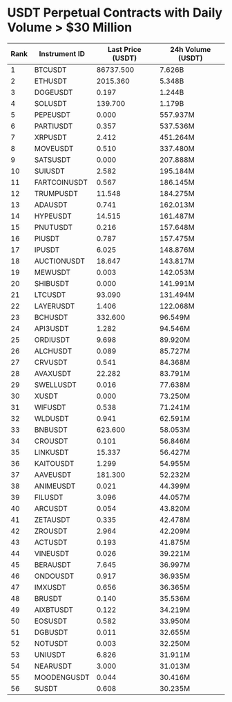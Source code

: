 # USDT Perpetual Contracts with Daily Volume > $30 Million

| Rank | Instrument ID | Last Price (USDT) | 24h Volume (USDT) |
|------|---------------|-------------------|-------------------|
| 1 | BTCUSDT | 86737.500 | 7.626B |
| 2 | ETHUSDT | 2015.360 | 5.348B |
| 3 | DOGEUSDT | 0.197 | 1.244B |
| 4 | SOLUSDT | 139.700 | 1.179B |
| 5 | PEPEUSDT | 0.000 | 557.937M |
| 6 | PARTIUSDT | 0.357 | 537.536M |
| 7 | XRPUSDT | 2.412 | 451.264M |
| 8 | MOVEUSDT | 0.510 | 337.480M |
| 9 | SATSUSDT | 0.000 | 207.888M |
| 10 | SUIUSDT | 2.582 | 195.184M |
| 11 | FARTCOINUSDT | 0.567 | 186.145M |
| 12 | TRUMPUSDT | 11.548 | 184.275M |
| 13 | ADAUSDT | 0.741 | 162.013M |
| 14 | HYPEUSDT | 14.515 | 161.487M |
| 15 | PNUTUSDT | 0.216 | 157.648M |
| 16 | PIUSDT | 0.787 | 157.475M |
| 17 | IPUSDT | 6.025 | 148.876M |
| 18 | AUCTIONUSDT | 18.647 | 143.817M |
| 19 | MEWUSDT | 0.003 | 142.053M |
| 20 | SHIBUSDT | 0.000 | 141.991M |
| 21 | LTCUSDT | 93.090 | 131.494M |
| 22 | LAYERUSDT | 1.406 | 122.068M |
| 23 | BCHUSDT | 332.600 | 96.549M |
| 24 | API3USDT | 1.282 | 94.546M |
| 25 | ORDIUSDT | 9.698 | 89.920M |
| 26 | ALCHUSDT | 0.089 | 85.727M |
| 27 | CRVUSDT | 0.541 | 84.368M |
| 28 | AVAXUSDT | 22.282 | 83.791M |
| 29 | SWELLUSDT | 0.016 | 77.638M |
| 30 | XUSDT | 0.000 | 73.250M |
| 31 | WIFUSDT | 0.538 | 71.241M |
| 32 | WLDUSDT | 0.941 | 62.591M |
| 33 | BNBUSDT | 623.600 | 58.053M |
| 34 | CROUSDT | 0.101 | 56.846M |
| 35 | LINKUSDT | 15.337 | 56.427M |
| 36 | KAITOUSDT | 1.299 | 54.955M |
| 37 | AAVEUSDT | 181.300 | 52.232M |
| 38 | ANIMEUSDT | 0.021 | 44.399M |
| 39 | FILUSDT | 3.096 | 44.057M |
| 40 | ARCUSDT | 0.054 | 43.820M |
| 41 | ZETAUSDT | 0.335 | 42.478M |
| 42 | ZROUSDT | 2.964 | 42.209M |
| 43 | ACTUSDT | 0.193 | 41.875M |
| 44 | VINEUSDT | 0.026 | 39.221M |
| 45 | BERAUSDT | 7.645 | 36.997M |
| 46 | ONDOUSDT | 0.917 | 36.935M |
| 47 | IMXUSDT | 0.656 | 36.365M |
| 48 | BRUSDT | 0.140 | 35.536M |
| 49 | AIXBTUSDT | 0.122 | 34.219M |
| 50 | EOSUSDT | 0.582 | 33.950M |
| 51 | DGBUSDT | 0.011 | 32.655M |
| 52 | NOTUSDT | 0.003 | 32.250M |
| 53 | UNIUSDT | 6.826 | 31.911M |
| 54 | NEARUSDT | 3.000 | 31.013M |
| 55 | MOODENGUSDT | 0.044 | 30.416M |
| 56 | SUSDT | 0.608 | 30.235M |

